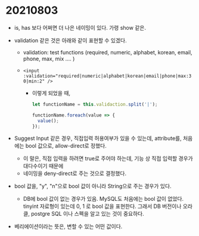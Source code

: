 # 20210803

- is, has 보다 어쩌면 더 나은 네이밍이 있다. 가령 show 같은.

- validation 같은 것은 아래와 같이 표현할 수 있겠다.

  - validation:  test functions (required, numeric, alphabet, korean, email, phone, max, mix .... )

  - `<input :validation="required|numeric|alphabet|korean|email|phone|max:30|min:2" />`

    - 이렇게 되었을 때, 

      ```js
      let functionName = this.validaction.split('|');
      
      functionName.foreach(value => {
        value();
      });
      ```

- Suggest Input 같은 경우, 직접입력 허용여부가 있을 수 있는데, attribute를, 처음에는 bool 값으로, allow-direct로 정했다.

  - 이 말은, 직접 입력을 하려면 true로 주어야 하는데, 기능 상 직접 입력할 경우가 대다수이기 때문에
  - 네이밍을 deny-direct로 주는 것으로 결정했다.

- bool 값을, "y", "n"으로 bool 값이 아니라 String으로 주는 경우가 있다.

  - DB에 bool 값이 없는 경우가 있음. MySQL도 처음에는 bool 값이 없었다. tinyint 자료형이 있는데 0, 1 로 bool 값을 표현한다. 그래서 DB 버전이나 오라클, postgre SQL 이나 스펙을 알고 있는 것이 중요하다.

- 베리에이션이라는 뜻은, 변할 수 있는 어떤 값이다.